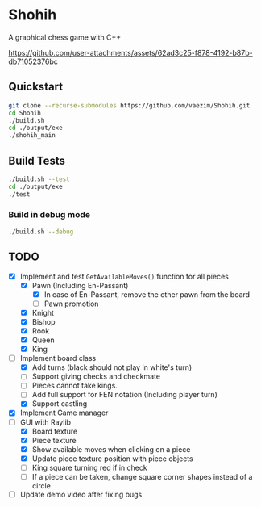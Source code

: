 # Shohih

A graphical chess game with C++

https://github.com/user-attachments/assets/62ad3c25-f878-4192-b87b-db71052376bc

## Quickstart

```sh
git clone --recurse-submodules https://github.com/vaezim/Shohih.git
cd Shohih
./build.sh
cd ./output/exe
./shohih_main
```

## Build Tests

```sh
./build.sh --test
cd ./output/exe
./test
```

### Build in debug mode
```sh
./build.sh --debug
```

## TODO
- [X] Implement and test `GetAvailableMoves()` function for all pieces
  - [X] Pawn (Including En-Passant)
    - [X] In case of En-Passant, remove the other pawn from the board
    - [ ] Pawn promotion
  - [X] Knight
  - [X] Bishop
  - [X] Rook
  - [X] Queen
  - [X] King
- [ ] Implement board class
  - [X] Add turns (black should not play in white's turn)
  - [ ] Support giving checks and checkmate
  - [ ] Pieces cannot take kings.
  - [ ] Add full support for FEN notation (Including player turn)
  - [X] Support castling
- [X] Implement Game manager
- [ ] GUI with Raylib
  - [X] Board texture
  - [X] Piece texture
  - [X] Show available moves when clicking on a piece
  - [X] Update piece texture position with piece objects
  - [ ] King square turning red if in check
  - [ ] If a piece can be taken, change square corner shapes instead of a circle
- [ ] Update demo video after fixing bugs
